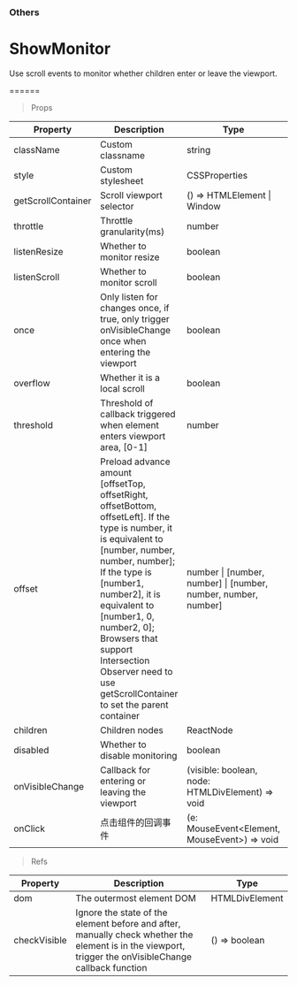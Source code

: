 ### Others

# ShowMonitor 

Use scroll events to monitor whether children enter or leave the viewport.

======

> Props

|Property|Description|Type|DefaultValue|
|----------|-------------|------|------|
|className|Custom classname|string|-|
|style|Custom stylesheet|CSSProperties|-|
|getScrollContainer|Scroll viewport selector|() =\> HTMLElement \| Window|() => window|
|throttle|Throttle granularity(ms)|number|300|
|listenResize|Whether to monitor resize|boolean|true|
|listenScroll|Whether to monitor scroll|boolean|true|
|once|Only listen for changes once, if true, only trigger onVisibleChange once when entering the viewport|boolean|false|
|overflow|Whether it is a local scroll|boolean|false|
|threshold|Threshold of callback triggered when element enters viewport area, \[0\-1\]|number|0|
|offset|Preload advance amount \[offsetTop, offsetRight, offsetBottom, offsetLeft\]\. If the type is number, it is equivalent to \[number, number, number, number\]; If the type is \[number1, number2\], it is equivalent to \[number1, 0, number2, 0\]; Browsers that support Intersection Observer need to use getScrollContainer to set the parent container|number \| \[number, number\] \| \[number, number, number, number\]|0|
|children|Children nodes|ReactNode|required|
|disabled|Whether to disable monitoring|boolean|false|
|onVisibleChange|Callback for entering or leaving the viewport|(visible: boolean, node: HTMLDivElement) =\> void|required|
|onClick|点击组件的回调事件|(e: MouseEvent\<Element, MouseEvent\>) =\> void|-|

> Refs

|Property|Description|Type|
|----------|-------------|------|
|dom|The outermost element DOM|HTMLDivElement|
|checkVisible|Ignore the state of the element before and after, manually check whether the element is in the viewport, trigger the onVisibleChange callback function|() =\> boolean|
